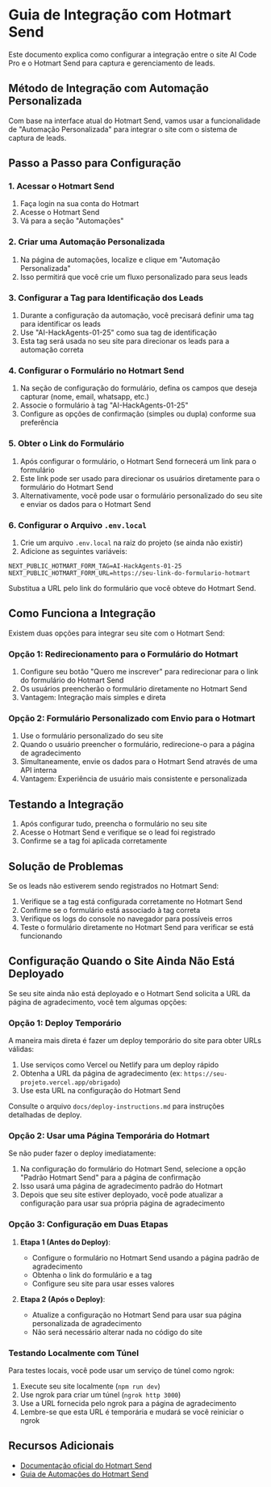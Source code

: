# Guia de Integração com Hotmart Send

Este documento explica como configurar a integração entre o site AI Code Pro e o Hotmart Send para captura e gerenciamento de leads.

## Método de Integração com Automação Personalizada

Com base na interface atual do Hotmart Send, vamos usar a funcionalidade de "Automação Personalizada" para integrar o site com o sistema de captura de leads.

## Passo a Passo para Configuração

### 1. Acessar o Hotmart Send

1. Faça login na sua conta do Hotmart
2. Acesse o Hotmart Send
3. Vá para a seção "Automações"

### 2. Criar uma Automação Personalizada

1. Na página de automações, localize e clique em "Automação Personalizada"
2. Isso permitirá que você crie um fluxo personalizado para seus leads

### 3. Configurar a Tag para Identificação dos Leads

1. Durante a configuração da automação, você precisará definir uma tag para identificar os leads
2. Use "AI-HackAgents-01-25" como sua tag de identificação
3. Esta tag será usada no seu site para direcionar os leads para a automação correta

### 4. Configurar o Formulário no Hotmart Send

1. Na seção de configuração do formulário, defina os campos que deseja capturar (nome, email, whatsapp, etc.)
2. Associe o formulário à tag "AI-HackAgents-01-25"
3. Configure as opções de confirmação (simples ou dupla) conforme sua preferência

### 5. Obter o Link do Formulário

1. Após configurar o formulário, o Hotmart Send fornecerá um link para o formulário
2. Este link pode ser usado para direcionar os usuários diretamente para o formulário do Hotmart Send
3. Alternativamente, você pode usar o formulário personalizado do seu site e enviar os dados para o Hotmart Send

### 6. Configurar o Arquivo `.env.local`

1. Crie um arquivo `.env.local` na raiz do projeto (se ainda não existir)
2. Adicione as seguintes variáveis:
```
NEXT_PUBLIC_HOTMART_FORM_TAG=AI-HackAgents-01-25
NEXT_PUBLIC_HOTMART_FORM_URL=https://seu-link-do-formulario-hotmart
```

Substitua a URL pelo link do formulário que você obteve do Hotmart Send.

## Como Funciona a Integração

Existem duas opções para integrar seu site com o Hotmart Send:

### Opção 1: Redirecionamento para o Formulário do Hotmart

1. Configure seu botão "Quero me inscrever" para redirecionar para o link do formulário do Hotmart Send
2. Os usuários preencherão o formulário diretamente no Hotmart Send
3. Vantagem: Integração mais simples e direta

### Opção 2: Formulário Personalizado com Envio para o Hotmart

1. Use o formulário personalizado do seu site
2. Quando o usuário preencher o formulário, redirecione-o para a página de agradecimento
3. Simultaneamente, envie os dados para o Hotmart Send através de uma API interna
4. Vantagem: Experiência de usuário mais consistente e personalizada

## Testando a Integração

1. Após configurar tudo, preencha o formulário no seu site
2. Acesse o Hotmart Send e verifique se o lead foi registrado
3. Confirme se a tag foi aplicada corretamente

## Solução de Problemas

Se os leads não estiverem sendo registrados no Hotmart Send:

1. Verifique se a tag está configurada corretamente no Hotmart Send
2. Confirme se o formulário está associado à tag correta
3. Verifique os logs do console no navegador para possíveis erros
4. Teste o formulário diretamente no Hotmart Send para verificar se está funcionando

## Configuração Quando o Site Ainda Não Está Deployado

Se seu site ainda não está deployado e o Hotmart Send solicita a URL da página de agradecimento, você tem algumas opções:

### Opção 1: Deploy Temporário

A maneira mais direta é fazer um deploy temporário do site para obter URLs válidas:

1. Use serviços como Vercel ou Netlify para um deploy rápido
2. Obtenha a URL da página de agradecimento (ex: `https://seu-projeto.vercel.app/obrigado`)
3. Use esta URL na configuração do Hotmart Send

Consulte o arquivo `docs/deploy-instructions.md` para instruções detalhadas de deploy.

### Opção 2: Usar uma Página Temporária do Hotmart

Se não puder fazer o deploy imediatamente:

1. Na configuração do formulário do Hotmart Send, selecione a opção "Padrão Hotmart Send" para a página de confirmação
2. Isso usará uma página de agradecimento padrão do Hotmart
3. Depois que seu site estiver deployado, você pode atualizar a configuração para usar sua própria página de agradecimento

### Opção 3: Configuração em Duas Etapas

1. **Etapa 1 (Antes do Deploy)**:
   - Configure o formulário no Hotmart Send usando a página padrão de agradecimento
   - Obtenha o link do formulário e a tag
   - Configure seu site para usar esses valores

2. **Etapa 2 (Após o Deploy)**:
   - Atualize a configuração no Hotmart Send para usar sua página personalizada de agradecimento
   - Não será necessário alterar nada no código do site

### Testando Localmente com Túnel

Para testes locais, você pode usar um serviço de túnel como ngrok:

1. Execute seu site localmente (`npm run dev`)
2. Use ngrok para criar um túnel (`ngrok http 3000`)
3. Use a URL fornecida pelo ngrok para a página de agradecimento
4. Lembre-se que esta URL é temporária e mudará se você reiniciar o ngrok

## Recursos Adicionais

- [Documentação oficial do Hotmart Send](https://help.hotmart.com/pt-br/article/o-que-e-o-hotmart-send/360039426133)
- [Guia de Automações do Hotmart Send](https://help.hotmart.com/pt-br/article/como-criar-uma-automacao-no-hotmart-send/360039425973)
